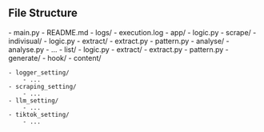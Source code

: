 ## File Structure

<project root>
- main.py
- README.md
- logs/
    - execution.log
- app/
    - logic.py
    - scrape/
        - indivisual/
            - logic.py
            - extract/
                - extract.py
                - pattern.py
            - analyse/
                - analyse.py
                - ...
        - list/
            - logic.py
            - extract/
                - extract.py
                - pattern.py
    - generate/
        - hook/
        - content/
        
    - logger_setting/
        - ...
    - scraping_setting/
        - ...
    - llm_setting/
        - ...
    - tiktok_setting/
        - ...